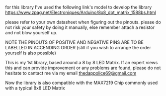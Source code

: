 for this library I've used the following link's model to develop the library
https://www.zpag.net/Electroniques/Arduino/8x8_dot_matrix_1588bs.html

please refer to your own datasheet when figuring out the pinouts.
please do not risk your safety by doing it manually, else remember attach a resistor and not blow yourself up.

NOTE THE PINOUTS OF POSITIVE AND NEGATIVE PINS ARE TO BE LABELLED IN ACCENDING ORDER
(still if you wish to arrange the order yourself is also possible)

This is my 1st library, based around a 8 by 8 LED Matrix.
If an expert views this and can provide improvement or any problems are found, please do not hesitate to cantact me via my email thedappolice69@gmail.com

Now the library is also compatible with the MAX7219 Chip commonly used with a typical 8x8 LED Matrix
